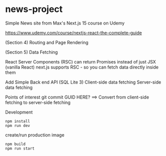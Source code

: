 # news-project

Simple News site from Max's Next.js 15 course on Udemy 

https://www.udemy.com/course/nextjs-react-the-complete-guide


(Section 4)
Routing and Page Rendering

(Section 5)
Data Fetching

React Server Components (RSC) can return Promises instead of just JSX (vanilla React)
next.js supports RSC - so you can fetch data directly inside them

Add Simple Back end API (SQL Lite 3)
Client-side data fetching
Server-side data fetching

Points of interest 
git commit GUID HERE? ==> Convert from client-side fetching to server-side fetching

Development
```
npm install
npm run dev
```

create/run production image
```
npm build
npm run start
```